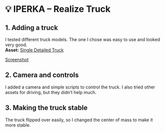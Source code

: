 # 💡 IPERKA – Realize Truck

## 1. Adding a truck  
I tested different truck models. The one I chose was easy to use and looked very good.  
**Asset:** [Single Detailed Truck](https://assetstore.unity.com/packages/3d/vehicles/land/single-detailed-truck-895)

[Screenshot](../99_Media/Bild_7.jpg)
 
## 2. Camera and controls  
I added a camera and simple scripts to control the truck. I also tried other assets for driving, but they didn’t help much.
 
## 3. Making the truck stable  
The truck flipped over easily, so I changed the center of mass to make it more stable.
